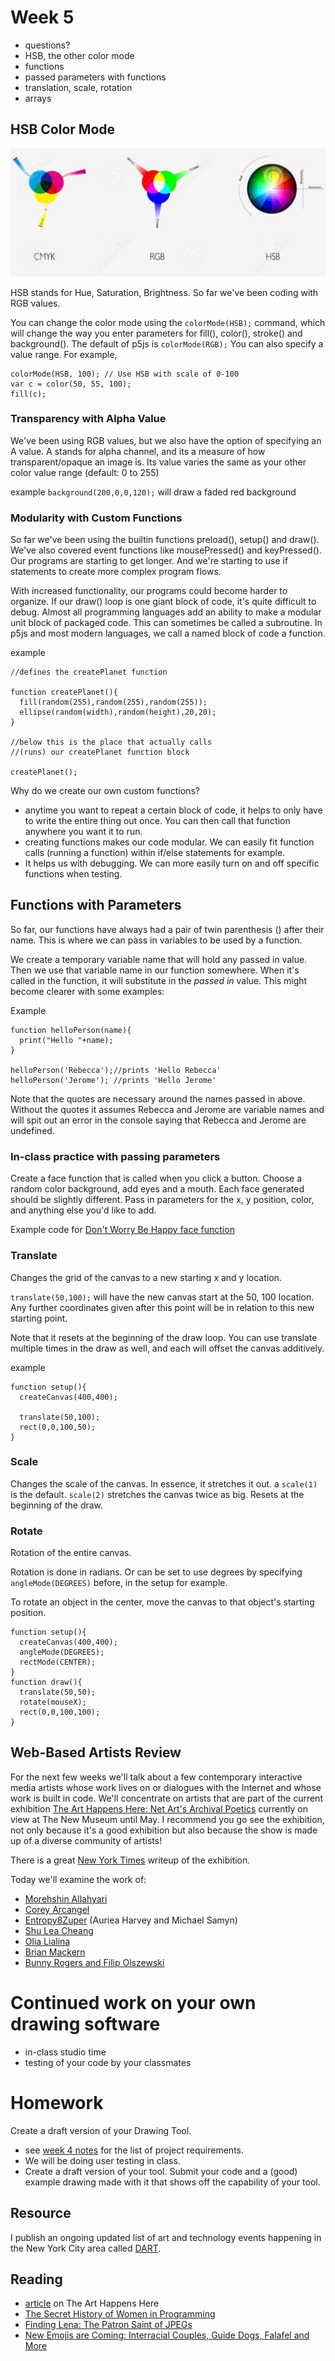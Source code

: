 # Week 5

- questions?
- HSB, the other color mode
- functions
- passed parameters with functions
- translation, scale, rotation
- arrays

## HSB Color Mode

![HSB vs RGB](hsb-vs-rgb.jpg)

HSB stands for Hue, Saturation, Brightness. So far we've been coding with RGB values.

You can change the color mode using the ```colorMode(HSB);``` command, which will change the way you enter parameters for fill(), color(), stroke() and background(). The default of p5js is ```colorMode(RGB);``` You can also specify a value range. For example,

```
colorMode(HSB, 100); // Use HSB with scale of 0-100
var c = color(50, 55, 100);
fill(c);
```

### Transparency with Alpha Value

We've been using RGB values, but we also have the option of specifying an A value. A stands for alpha channel, and its a measure of how transparent/opaque an image is. Its value varies the same as your other color value range (default: 0 to 255)

example ``` background(200,0,0,120); ``` will draw a faded red background

### Modularity with Custom Functions


So far we've been using the builtin functions preload(), setup() and draw(). We've also covered event functions like mousePressed() and keyPressed(). Our programs are starting to get longer. And we're starting to use if statements to create more complex program flows.

With increased functionality, our programs could become harder to organize. If our draw() loop is one giant block of code, it's quite difficult to debug. Almost all programming languages add an ability to make a modular unit block of packaged code. This can sometimes be called a subroutine. In p5js and most modern languages, we call a named block of code a function.

example

```
//defines the createPlanet function

function createPlanet(){
  fill(random(255),random(255),random(255));
  ellipse(random(width),random(height),20,20);
}

//below this is the place that actually calls
//(runs) our createPlanet function block

createPlanet();
```

Why do we create our own custom functions?
- anytime you want to repeat a certain block of code, it helps to only have to write the entire thing out once. You can then call that function anywhere you want it to run.
- creating functions makes our code modular. We can easily fit function calls (running a function) within if/else statements for example.
- It helps us with debugging. We can more easily turn on and off specific functions when testing.

## Functions with Parameters

So far, our functions have always had a pair of twin parenthesis () after their name. This is where we can pass in variables to be used by a function.

We create a temporary variable name that will hold any passed in value. Then we use that variable name in our function somewhere. When it's called in the function, it will substitute in the *passed in* value. This might become clearer with some examples:

Example

```
function helloPerson(name){
  print("Hello "+name);
}

helloPerson('Rebecca');//prints 'Hello Rebecca'
helloPerson('Jerome'); //prints 'Hello Jerome'
```

Note that the quotes are necessary around the names passed in above. Without the quotes it assumes Rebecca and Jerome are variable names and will spit out an error in the console saying that Rebecca and Jerome are undefined.

### In-class practice with passing parameters

Create a face function that is called when you click a button. Choose a random color background, add eyes and a mouth. Each face generated should be slightly different. Pass in parameters for the x, y position, color, and anything else you'd like to add.

Example code for [Don't Worry Be Happy face function](https://editor.p5js.org/2sman/sketches/9KtfA_JDg)


### Translate

Changes the grid of the canvas to a new starting x and y location.


```translate(50,100);``` will have the new canvas start at the 50, 100 location. Any further coordinates given after this point will be in relation to this new starting point.

Note that it resets at the beginning of the draw loop. You can use translate multiple times in the draw as well, and each will offset the canvas additively.

example


```
function setup(){
  createCanvas(400,400);

  translate(50,100);
  rect(0,0,100,50);
}
```

### Scale

Changes the scale of the canvas. In essence, it stretches it out. a ```scale(1)``` is the default. ```scale(2)``` stretches the canvas twice as big. Resets at the beginning of the draw.

### Rotate

Rotation of the entire canvas.

Rotation is done in radians. Or can be set to use degrees by specifying ```angleMode(DEGREES)``` before, in the setup for example.

To rotate an object in the center, move the canvas to that object's starting position.

```
function setup(){
  createCanvas(400,400);
  angleMode(DEGREES);
  rectMode(CENTER);
}
function draw(){
  translate(50,50);
  rotate(mouseX);
  rect(0,0,100,100);
}
```

## Web-Based Artists Review


For the next few weeks we'll talk about a few contemporary interactive media artists whose work lives on or dialogues with the Internet and whose work is built in code. We'll concentrate on artists that are part of the current exhibition [The Art Happens Here: Net Art's Archival Poetics](https://www.newmuseum.org/exhibitions/view/the-art-happens-here-net-art-s-archival-poetics) currently on view at The New Museum until May. I recommend you go see the exhibition, not only because it's a good exhibition but also because the show is made up of a diverse community of artists!

There is a great [New York Times](https://www.nytimes.com/2019/01/23/arts/design/internet-art-new-museum-rhizome.html) writeup of the exhibition.


Today we'll examine the work of:

- [Morehshin Allahyari](http://www.morehshin.com/)
- [Corey Arcangel](http://www.coryarcangel.com/)
- [Entropy8Zuper](http://entropy8zuper.org/godlove/) (Auriea Harvey and Michael Samyn)
- [Shu Lea Cheang](http://mauvaiscontact.info/)
- [Olia Lialina](http://art.teleportacia.org/)
- [Brian Mackern](http://bri.uy/)
- [Bunny Rogers and Filip Olszewski](https://rhizome.org/editorial/2019/feb/14/an-ice-palace-in-queens/)

# Continued work on your own drawing software
- in-class studio time
- testing of your code by your classmates

# Homework

Create a draft version of your Drawing Tool.
- see [week 4 notes](../week4/) for the list of project requirements.
- We will be doing user testing in class.
- Create a draft version of your tool. Submit your code and a (good) example drawing made with it that shows off the capability of your tool.

## Resource

I publish an ongoing updated list of art and technology events happening in the New York City area called [DART](http://dart.fyi).

## Reading
- [article](https://www.newmuseum.org/exhibitions/view/the-art-happens-here-net-art-s-archival-poetics) on The Art Happens Here
- [The Secret History of Women in Programming](https://www.nytimes.com/2019/02/13/magazine/women-coding-computer-programming.html)
- [Finding Lena: The Patron Saint of JPEGs](https://www.wired.com/story/finding-lena-the-patron-saint-of-jpegs/)
- [New Emojis are Coming: Interracial Couples, Guide Dogs, Falafel and More](https://www.nytimes.com/2019/02/06/technology/new-emoji.html)
